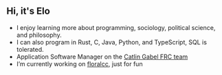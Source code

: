 ## Hi, it's Elo
- I enjoy learning more about programming, sociology, political science, and philosophy.
- I can also program in Rust, C, Java, Python, and TypeScript, SQL is tolerated.
- Application Software Manager on the [Catlin Gabel FRC team](https://www.team1540.org/)
- I’m currently working on [floralcc](https://github.com/Ewie21/floralcc), just for fun


<!---[![Top Langs](https://github-readme-stats.vercel.app/api/top-langs/?username=Ewie21)](https://github.com/Ewie21/github-readme-stats) --->



<!---
Ewie21/Ewie21 is a ✨ special ✨ repository because its `README.md` (this file) appears on your GitHub profile.
You can click the Preview link to take a look at your changes.
--->
